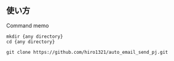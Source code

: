 ## 使い方

Command memo

```
mkdir {any directory}
cd {any directory}
```

```
git clone https://github.com/hiro1321/auto_email_send_pj.git
```

<br>
